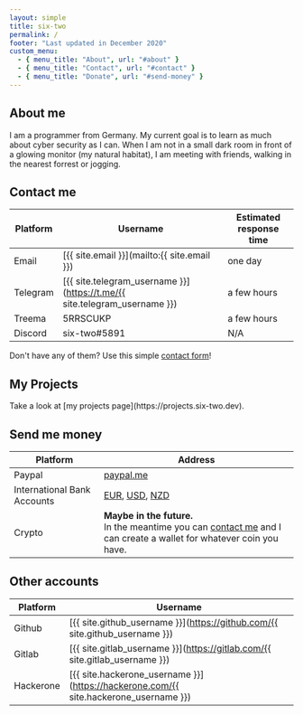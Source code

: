 ```yaml
---
layout: simple
title: six-two
permalink: /
footer: "Last updated in December 2020"
custom_menu:
  - { menu_title: "About", url: "#about" }
  - { menu_title: "Contact", url: "#contact" }
  - { menu_title: "Donate", url: "#send-money" }
---
```


<!-- Why are you looking at my source code? I am pretty sure I left no sensitive information in here -->

<h2 class="section-header" id="about">About me</h2>
I am a programmer from Germany.
My current goal is to learn as much about cyber security as I can.
When I am not in a small dark room in front of a glowing monitor (my natural habitat), I am meeting with friends, walking in the nearest forrest or jogging.

<h2 class="section-header" id="contact">Contact me</h2>

Platform | Username | Estimated response time
---|--- | ---
Email | [{{ site.email }}](mailto:{{ site.email }}) | one day
Telegram | [{{ site.telegram_username }}](https://t.me/{{ site.telegram_username }}) | a few hours
Treema | 5RRSCUKP | a few hours
Discord | six-two#5891 | N/A

Don't have any of them? Use this simple [contact form](/contact/)!

<h2 class="section-header" id="contact">My Projects</h2>
Take a look at [my projects page](https://projects.six-two.dev).

<h2 class="section-header" id="send-money">Send me money</h2>
<!-- Well, you probably have no reason to send me any money.
But you can still buy me a pizza to show what a nice person you are. -->

Platform | Address
---|---
Paypal | [paypal.me](https://paypal.me/patrickschlueter)
International Bank Accounts | [EUR](/bank-accounts#eur), [USD](/bank-accounts#usd), [NZD](/bank-accounts#nzd)
Crypto | **Maybe in the future.**<br>In the meantime you can [contact me](/#contact) and I can create a wallet for whatever coin you have.

<h2 class="section-header">Other accounts</h2>

Platform | Username
---|---
Github | [{{ site.github_username }}](https://github.com/{{ site.github_username }})
Gitlab | [{{ site.gitlab_username }}](https://gitlab.com/{{ site.gitlab_username }})
Hackerone | [{{ site.hackerone_username }}](https://hackerone.com/{{ site.hackerone_username }})

<!-- Gitlab: user=six-two password=Buffy2015 -->
